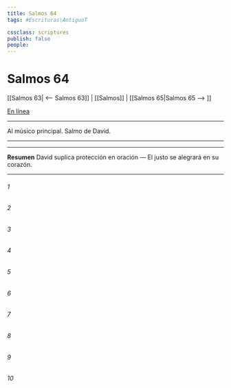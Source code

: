 ```yaml
---
title: Salmos 64
tags: #Escrituras\AntiguoT

cssclass: scriptures
publish: false
people:
---
```


# Salmos 64
[[Salmos 63| <-- Salmos 63]] | [[Salmos]] | [[Salmos 65|Salmos 65 --> ]]

[En línea](https://churchofjesuschrist.org/study/scriptures/ot/ps/64?lang=spa)

---
Al músico principal. Salmo de David.

---

---
__Resumen__
David suplica protección en oración — El justo se alegrará en su corazón.

---
###### 1 


###### 2 


###### 3 


###### 4 


###### 5 


###### 6 


###### 7 


###### 8 


###### 9 


###### 10 


